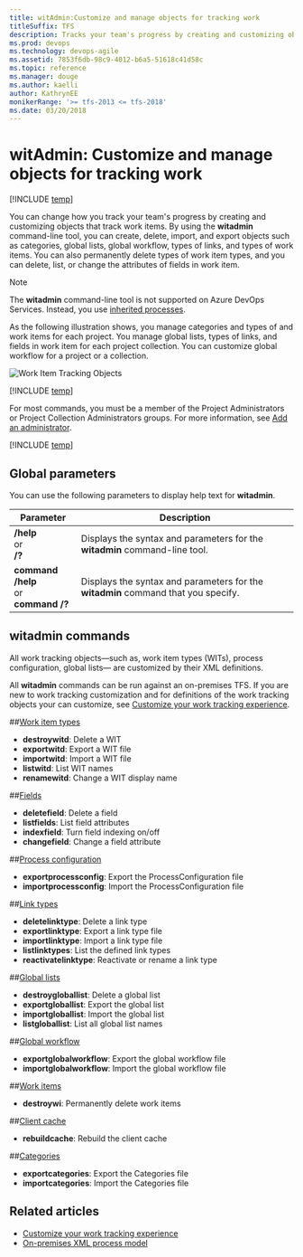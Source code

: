 ```yaml
---
title: witAdmin:Customize and manage objects for tracking work 
titleSuffix: TFS  
description: Tracks your team's progress by creating and customizing objects that track work items.
ms.prod: devops
ms.technology: devops-agile
ms.assetid: 7853f6db-98c9-4012-b6a5-51618c41d58c
ms.topic: reference
ms.manager: douge
ms.author: kaelli
author: KathrynEE
monikerRange: '>= tfs-2013 <= tfs-2018'
ms.date: 03/20/2018
---
```




# witAdmin: Customize and manage objects for tracking work 

[!INCLUDE [temp](../../_shared/customization-witadmin-plus-version-header.md)]

You can change how you track your team's progress by creating and customizing objects that track work items. By using the **witadmin** command-line tool, you can create, delete, import, and export objects such as categories, global lists, global workflow, types of links, and types of work items. You can also permanently delete types of work item types, and you can delete, list, or change the attributes of fields in work item.  
  
> [!NOTE]   
> The **witadmin** command-line tool is not supported on Azure DevOps Services. Instead, you use [inherited processes](../../organizations/settings/work/manage-process.md). 


As the following illustration shows, you manage categories and types of and work items for each project. You manage global lists, types of links, and fields in work item for each project collection. You can customize global workflow for a project or a collection.  
  
![Work Item Tracking Objects](_img/pnt_wit_objects.png "PNT_WIT_Objects")  
  
[!INCLUDE [temp](../../_shared/process-editor.md)]

For most commands, you must be a member of the Project Administrators or Project Collection Administrators groups. For more information, see [Add an administrator](../../organizations/security/set-project-collection-level-permissions.md). 

[!INCLUDE [temp](../../_shared/witadmin-run-tool.md)]  

 

<a name="global"></a> 
## Global parameters  
 You can use the following parameters to display help text for **witadmin**.  
  
|Parameter|Description|  
|---------------|-----------------|  
|**/help**<br />or<br />**/?**|Displays the syntax and parameters for the **witadmin** command-line tool.|  
|**command /help**<br />or<br /> **command /?**|Displays the syntax and parameters for the **witadmin** command that you specify.|  

<a name="index"></a> 
## witadmin commands  

All work tracking objects&mdash;such as, work item types (WITs), process configuration, global lists&mdash; are customized by their XML definitions.  

All **witadmin** commands can be run against an on-premises TFS. If you are new to work tracking customization and for definitions of the work tracking objects your can customize, see [Customize your work tracking experience](../customize-work.md). 

##[Work item types](witadmin-import-export-manage-wits.md)
  
- **destroywitd**: Delete a WIT   
- **exportwitd**: Export a WIT file  
- **importwitd**: Import a WIT file  
- **listwitd**:  List WIT names   
- **renamewitd**: Change a WIT display name    


##[Fields](manage-work-item-fields.md)

- **deletefield**: Delete a field  
- **listfields**: List field attributes  
- **indexfield**: Turn field indexing on/off  
- **changefield**: Change a field attribute   

##[Process configuration](witadmin-import-export-process-configuration.md)
  
- **exportprocessconfig**: Export the ProcessConfiguration file   
- **importprocessconfig**: Import the ProcessConfiguration file  

##[Link types](manage-link-types.md)
  
- **deletelinktype**:  Delete a link type  
- **exportlinktype**:  Export a link type file   
- **importlinktype**:  Import a link type file  
- **listlinktypes**:  List the defined link types   
- **reactivatelinktype**: Reactivate or rename a link type   


##[Global lists](manage-global-lists-for-work-item-types.md)
  
- **destroygloballist**: Delete a global list  
- **exportgloballist**: Export the global list  
- **importgloballist**: Import the global list  
- **listgloballist**: List all global list names   

  
##[Global workflow](witadmin-import-export-global-workflow.md)

- **exportglobalworkflow**: Export the global workflow file  
- **importglobalworkflow**: Import the global workflow file   


##[Work items](remove-work-items-permanently.md) 

- **destroywi**: Permanently delete work items    


##[Client cache](rebuild-client-cache.md)
  
- **rebuildcache**: Rebuild the client cache   


##[Categories](witadmin-import-export-categories.md)
  
- **exportcategories**:  Export the Categories file   
- **importcategories**:  Import the Categories file      
  

## Related articles
-  [Customize your work tracking experience](../customize-work.md)   
-  [On-premises XML process model](../on-premises-xml-process-model.md)  